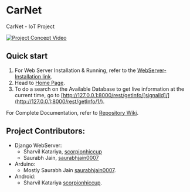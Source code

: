 # CarNet
CarNet - IoT Project

[![Project Concept Video](https://j.gifs.com/Rnq8LY.gif)](https://www.youtube.com/watch?v=YaGUMQTS-Yw)

## Quick start
1. For Web Server Installation & Running, refer to the [WebServer-Installation link](https://github.com/scorpionhiccup/CarNet/wiki/WebServer-Installation).
2. Head to [Home Page](http://127.0.0.1:8000/home/).
3. To do a search on the Available Database to get live information at the current time, go to [http://127.0.0.1:8000/rest/getInfo/[signalId]/](http://127.0.0.1:8000/rest/getInfo/1/).

For Complete Documentation, refer to [Repository Wiki](https://github.com/scorpionhiccup/CarNet/wiki).

## Project Contributors:
* Django WebServer: 
   * Sharvil Katariya, [scorpionhiccup](http://github.com/scorpionhiccup)
   * Saurabh Jain, [saurabhjain0007](https://github.com/saurabhjain0007)
* Arduino: 
    * Mostly Saurabh Jain [saurabhjain0007](https://github.com/saurabhjain0007).
* Android: 
    * Sharvil Katariya [scorpionhiccup](http://github.com/scorpionhiccup).